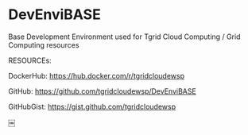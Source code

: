 # DevEnviBASE
Base Development Environment used for Tgrid Cloud Computing / Grid Computing resources




RESOURCEs:

  DockerHub: https://hub.docker.com/r/tgridcloudewsp

  GitHub: https://github.com/tgridcloudewsp/DevEnviBASE

  GitHubGist: https://gist.github.com/tgridcloudewsp

￼

